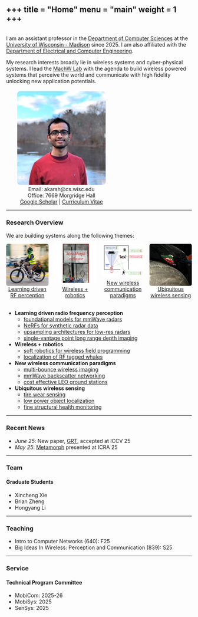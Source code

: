 +++
title = "Home"
menu = "main"
weight = 1
+++
--- 

<div style="display:flex; flex-wrap:wrap; align-items:flex-start; gap:5px;">

  <!-- Text column -->
  <div style="flex:1; min-width:250px;">
    <p>
      I am an assistant professor in the <a href="https://www.cs.wisc.edu/">Department of Computer Sciences</a> at the <a href="https://www.wisc.edu/">University of Wisconsin - Madison</a> since 2025. I am also affiliated with the <a href="https://directory.engr.wisc.edu/ece/">Department of Electrical and Computer Engineering</a>.
    </p>
    <p>
      My research interests broadly lie in wireless systems and cyber-physical systems. I lead the <a href="/">MachW Lab</a> with the agenda to build wireless powered systems that perceive the world and communicate with high fidelity unlocking new application potentials. 
    </p>
    <p>
  </div>

  <!-- Image column -->
  <div style="flex:0 0 300px; text-align:center;">
    <img src="/images/dp_square_1.jpg" alt="Description" style="width:80%; max-width:300px; border-radius:8px;"><br>
    Email: akarsh@cs.wisc.edu<br>
    Office: 7669 Morgridge Hall<br>
    <a href="https://scholar.google.com/citations?user=JGr8fywAAAAJ&hl=en">Google Scholar</a> | <a href="/files/CV_Akarsh_Prabhakara.pdf">Curriculum Vitae</a>
  </div>
</div>

---
  ### Research Overview
  <p>
    We are building systems along the following themes:
      <div style="display: grid; grid-template-columns: repeat(4, 1fr); gap: 15px; text-align:center;">
      <div style="display: flex; flex-direction: column; align-items: center;">
        <a href="/research/#ML">
          <img src="/images/grt.jpg" alt="Image 1" style="width:100%; border-radius:5px; display:block;">
        </a>
        <a href="/research/#ML" style="margin-top:auto; text-align:center; ">
          Learning driven RF perception
        </a>
      </div>
      <div style="display: flex; flex-direction: column; align-items: center;">
        <a href="/research/#robotics">
          <img src="/images/metamorph.png" alt="Image 1" style="width:100%; border-radius:5px; display:block;">
        </a>
        <a href="/research/#robotics" style="margin-top:auto; text-align:center; ">
          Wireless + robotics
        </a>
      </div>
      <div style="display: flex; flex-direction: column; align-items: center;">
        <a href="/research/#comms">
          <img src="/images/hydra_sq.jpg" alt="Image 1" style="width:100%; border-radius:5px; display:block;">
        </a>
        <a href="/research/#comms" style="margin-top:auto; text-align:center; ">
          New wireless communication paradigms
        </a>
      </div>
      <div style="display: flex; flex-direction: column; align-items: center;">
        <a href="/research/#ubi">
          <img src="/images/osprey_sq.jpg" alt="Image 1" style="width:100%; border-radius:5px; display:block;">
        </a>
        <a href="/research/#ubi" style="margin-top:auto; text-align:center; ">
          Ubiquitous wireless sensing
        </a>
      </div>
      </div>
      <br>
      <ul>
        <li><span style="font-weight: 600; color: black;">Learning driven radio frequency perception</span> 
        <ul>
        <li><a href="/files/grt-iccv25.pdf">foundational models for mmWave radars</a>
        <li><a href="/files/dart-cvpr24.pdf">NeRFs for synthetic radar data</a>
        <li><a href="/files/radarhd-icra23.pdf">upsampling architectures for low-res radars</a></li>
        <li><a href="/files/metamoran-iros22.pdf">single-vantage point long range depth imaging</a></li>
        </ul>
        <li><span style="font-weight: 600; color: black;">Wireless + robotics</span> 
        <ul>
        <li><a href="/files/metamorph-icra25.pdf">soft robotics for wireless field programming</a>
        <li><a href="/files/avatars-scirobotics24.pdf">localization of RF tagged whales</a>
        </ul>
        <li><span style="font-weight: 600; color: black;">New wireless communication paradigms</span> 
        <ul>
        <li><a href="/files/hydra-mobicom24.pdf">multi-bounce wireless imaging</a> 
        <li><a href="/files/millimetro-mobicom21.pdf">mmWave backscatter networking</a>
        <li><a href="/files/quasar-mobicom21.pdf">cost effective LEO ground stations</a></li>
        </ul>
        <li><span style="font-weight: 600; color: black;">Ubiquitous wireless sensing</span>
        <ul>
        <li><a href="/files/osprey-mobisys20.pdf">tire wear sensing</a>
        <li><a href="/files/tagfi-ubicomp21.pdf">low power object localization</a>
        <li><a href="/files/platypus-ipsn23.pdf">fine structural health monitoring</a></li>
        </ul>
      </ul>
    </p>


---

<!-- ### Highlighted Research

<div style="display: grid; grid-template-columns: repeat(3, 1fr); gap: 15px; text-align:center;">
  <div style="display: flex; flex-direction: column; align-items: center;">
    <a href="/research/#grt">
      <img src="/images/grt.jpg" alt="Image 1" style="width:100%; border-radius:5px; display:block;">
    </a>
    <a href="/research/#grt" style="margin-top:auto; text-align:center; ">
      Foundational model for mmWave radar
    </a>
  </div>
  <div style="display: flex; flex-direction: column; align-items: center;">
    <a href="/research/#metamorph">
      <img src="/images/metamorph.png" alt="Image 1" style="width:100%; border-radius:5px; display:block;">
    </a>
    <a href="/research/#metamorph" style="margin-top:auto; text-align:center; ">
      Morphing surfaces for wireless signal enhancement
    </a>
  </div>
  <div style="display: flex; flex-direction: column; align-items: center;">
    <a href="/research/#hydra">
      <img src="/images/hydra_sq.jpg" alt="Image 1" style="width:100%; border-radius:5px; display:block;">
    </a>
    <a href="/research/#hydra" style="margin-top:auto; text-align:center; ">
      Multi-bounce <br> mmWave imaging
    </a>
  </div>
  <div style="display: flex; flex-direction: column; align-items: center;">
    <a href="/research/#dart">
      <img src="/images/dart_sq.jpg" alt="Image 1" style="width:100%; border-radius:5px; display:block;">
    </a>
    <a href="/research/#dart" style="margin-top:auto; text-align:center; ">
      NeRF for accurate radar novel view synthesis
    </a>
  </div>
  <div style="display: flex; flex-direction: column; align-items: center;">
    <a href="/research/#radarhd">
      <img src="/images/radarhd-2.jpg" alt="Image 1" style="width:100%; border-radius:5px; display:block;">
    </a>
    <a href="/research/#radarhd" style="margin-top:auto; text-align:center; ">
      Upsampling architectures <br> for mmWave radars
    </a>
  </div>
  <div style="display: flex; flex-direction: column; align-items: center;">
    <a href="/research/#millimetro">
      <img src="/images/millimetro.png" alt="Image 1" style="width:100%; border-radius:5px; display:block;">
    </a>
    <a href="/research/#millimetro" style="margin-top:auto; text-align:center; ">
      mmWave backscatter
    </a>
  </div>
</div>
<br>

---  -->

### Recent News 
<!-- keep to only recent 5 news articles, implement a past news link -->
<p>
<ul>
<li><em>June 25</em>: New paper, <a href="/research#grt">GRT</a>, accepted at ICCV 25 
<li><em>May 25</em>: <a href="/research#metamorph">Metamorph</a> presented at ICRA 25
</ul>
</p>


---

### Team
<p>
<h4>Graduate Students</h4>
<ul>
<li>Xincheng Xie
<li>Brian Zheng
<li>Hongyang Li
</ul>
</p>

---

### Teaching
<p>
<ul>
<li>Intro to Computer Networks (640): F25 
<li>Big Ideas In Wireless: Perception and Communication (839): S25
</ul>
</p>

---

### Service
<p>
<h4>Technical Program Committee</h4>
<ul>
<li>MobiCom: 2025-26 
<li>MobiSys: 2025
<li>SenSys: 2025
</ul>
